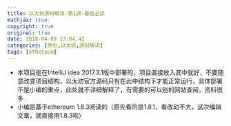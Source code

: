```yaml
---
title: 以太坊源码解读-第1讲-看前必读
mathjax: true
copyright: true
original: true
date: 2018-04-09 23:04:42
categories: [原创,以太坊,源码解读]
tags: [ethereum]
---
```

* 本项目是在IntelliJ idea 2017.3.1版中部署的，项目直接放入其中就好，不要随意改变项目结构，以太坊官方源码只有在此中结构下才能正常运行，具体部署不是小编的重点，此处就不详细解释了，有需要的可以别的网站查阅，资料很多
* 小编是基于ethereum 1.8.3阅读的（原先看的是1.8.1，看改动不大，这次编辑文章，就直接用1.8.3啦）
